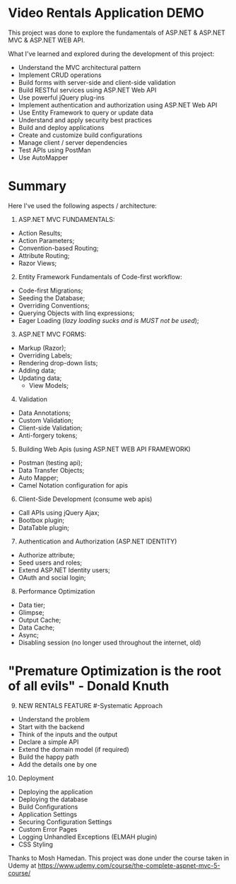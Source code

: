 # Video Rentals Application DEMO

This project was done to explore the fundamentals of ASP.NET & ASP.NET MVC & ASP.NET WEB API.

What I've learned and explored during the development of this project:
  - Understand the MVC architectural pattern
  - Implement CRUD operations
  - Build forms with server-side and client-side validation
  - Build RESTful services using ASP.NET Web API
  - Use powerful jQuery plug-ins
  - Implement authentication and authorization using ASP.NET Web API
  - Use Entity Framework to query or update data
  - Understand and apply security best practices
  - Build and deploy applications
  - Create and customize build configurations
  - Manage client / server dependencies
- Test APIs using PostMan
- Use AutoMapper
  
  
# Summary
Here I've used the following aspects / architecture:

1. ASP.NET MVC FUNDAMENTALS:
  - Action Results;
  - Action Parameters;
  - Convention-based Routing;
  - Attribute Routing;
  - Razor Views;
2. Entity Framework Fundamentals of Code-first workflow:
  - Code-first Migrations;
  - Seeding the Database;
  - Overriding Conventions;
  - Querying Objects with linq expressions;
  - Eager Loading (*lazy loading sucks and is MUST not be used*);
3. ASP.NET MVC FORMS:
  - Markup (Razor);
  - Overriding Labels;
  - Rendering drop-down lists;
  - Adding data;
  - Updating data;
    - View Models;
4. Validation
  - Data Annotations;
  - Custom Validation;
  - Client-side Validation;
  - Anti-forgery tokens;
5. Building Web Apis (using ASP.NET WEB API FRAMEWORK)
  - Postman (testing api);
  - Data Transfer Objects;
  - Auto Mapper;
  - Camel Notation configuration for apis
6. Client-Side Development (consume web apis)
  - Call APIs using jQuery Ajax;
  - Bootbox plugin;
  - DataTable plugin;
7. Authentication and Authorization (ASP.NET IDENTITY)
  - Authorize attribute;
  - Seed users and roles;
  - Extend ASP.NET Identity users;
  - OAuth and social login;
8. Performance Optimization
  - Data tier;
  - Glimpse;
  - Output Cache;
  - Data Cache;
  - Async;
  - Disabling session (no longer used throughout the internet, old)
  
# "Premature Optimization is the root of all evils" - Donald Knuth

9. NEW RENTALS FEATURE
#-Systematic Approach
  - Understand the problem
  - Start with the backend
  - Think of the inputs and the output
  - Declare a simple API
  - Extend the domain model (if required)
  - Build the happy path
  - Add the details one by one

10. Deployment
  - Deploying the application
  - Deploying the database
  - Build Configurations
  - Application Settings
  - Securing Configuration Settings
  - Custom Error Pages
  - Logging Unhandled Exceptions (ELMAH plugin)
  - CSS Styling
  
  
  
  Thanks to Mosh Hamedan.
  This project was done under the course taken in Udemy at https://www.udemy.com/course/the-complete-aspnet-mvc-5-course/
  


  
  
  
  
  
  
  
  
  
  
  
